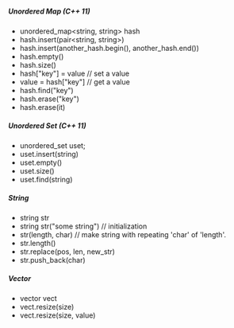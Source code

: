 ##### Unordered Map (C++ 11)
* unordered_map<string, string> hash
* hash.insert(pair<string, string>)
* hash.insert(another_hash.begin(), another_hash.end())
* hash.empty()
* hash.size()
* hash["key"] = value // set a value
* value = hash["key"] // get a value
* hash.find("key")
* hash.erase("key")
* hash.erase(it)

##### Unordered Set (C++ 11)
* unordered_set<string> uset;
* uset.insert(string)
* uset.empty()
* uset.size()
* uset.find(string)

##### String
* string str
* string str("some string") // initialization
* str(length, char) // make string with repeating 'char' of 'length'. 
* str.length()
* str.replace(pos, len, new_str)
* str.push_back(char)

##### Vector
* vector<int> vect
* vect.resize(size)
* vect.resize(size, value)
